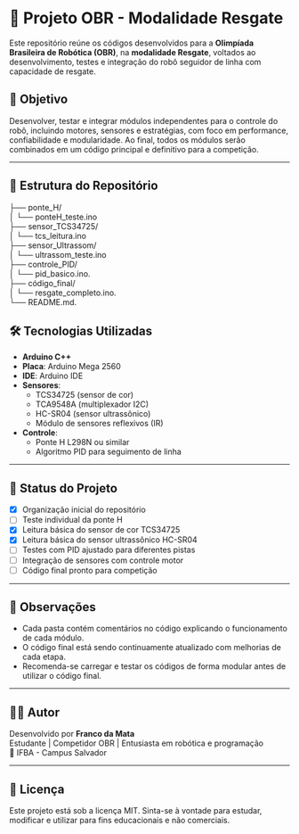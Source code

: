 # 🤖 Projeto OBR - Modalidade Resgate

Este repositório reúne os códigos desenvolvidos para a **Olimpíada Brasileira de Robótica (OBR)**, na **modalidade Resgate**, voltados ao desenvolvimento, testes e integração do robô seguidor de linha com capacidade de resgate.

## 🧠 Objetivo

Desenvolver, testar e integrar módulos independentes para o controle do robô, incluindo motores, sensores e estratégias, com foco em performance, confiabilidade e modularidade. Ao final, todos os módulos serão combinados em um código principal e definitivo para a competição.

---

## 📁 Estrutura do Repositório
├── ponte_H/   
│   └── ponteH_teste.ino  
├── sensor_TCS34725/        
│   └── tcs_leitura.ino  
├── sensor_Ultrassom/       
│   └── ultrassom_teste.ino     
├── controle_PID/            
│   └── pid_basico.ino.  
├── código_final/            
│   └── resgate_completo.ino.  
└── README.md.     

## 🛠️ Tecnologias Utilizadas

- **Arduino C++**
- **Placa**: Arduino Mega 2560
- **IDE**: Arduino IDE
- **Sensores**:
  - TCS34725 (sensor de cor)
  - TCA9548A (multiplexador I2C)
  - HC-SR04 (sensor ultrassônico)
  - Módulo de sensores reflexivos (IR)
- **Controle**:
  - Ponte H L298N ou similar
  - Algoritmo PID para seguimento de linha

---

## 🚧 Status do Projeto

- [x] Organização inicial do repositório
- [ ] Teste individual da ponte H
- [x] Leitura básica do sensor de cor TCS34725
- [x] Leitura básica do sensor ultrassônico HC-SR04
- [ ] Testes com PID ajustado para diferentes pistas
- [ ] Integração de sensores com controle motor
- [ ] Código final pronto para competição

---

## 📌 Observações

- Cada pasta contém comentários no código explicando o funcionamento de cada módulo.
- O código final está sendo continuamente atualizado com melhorias de cada etapa.
- Recomenda-se carregar e testar os códigos de forma modular antes de utilizar o código final.

---

## 👨‍💻 Autor

Desenvolvido por **Franco da Mata**  
Estudante | Competidor OBR | Entusiasta em robótica e programação  
📍 IFBA - Campus Salvador

---

## 📜 Licença

Este projeto está sob a licença MIT. Sinta-se à vontade para estudar, modificar e utilizar para fins educacionais e não comerciais.